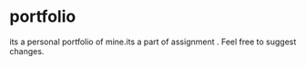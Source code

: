 # portfolio
its a personal portfolio of mine.its a part of assignment . Feel free to suggest changes.
